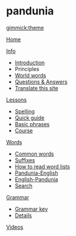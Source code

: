 # pandunia
[gimmick:theme](readable)

[Home](index.md)

[Info]()

  * [Introduction](dunia_pijin.md)
  * Principles
  * [World words](loga.md)
  * [Questions & Answers](kia_i_dap.md)
  * [Translate this site](bax_ko_bax.md)

[Lessons]()

  * [Spelling](abc.md)
  * [Quick guide](bazi_gide.md)
  * [Basic phrases](jumle.md)
  * [Course](darse.md)

[Words]()

  * [Common words](putong_loga.md)
  * [Suffixes](suffixes.md)
  * [How to read word lists](howto.md)
  * [Pandunia-English](pandunia-english.md)
  * [English-Pandunia](english-pandunia.md)
  * [Search](tiddly.html)

[Grammar]()

  * [Grammar key](cabi.md)
  * [Details](bax_kanun.md)

[Videos](../pandunia/video.md)




